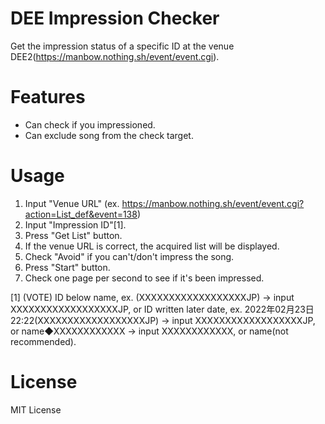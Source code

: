 # DEE Impression Checker

Get the impression status of a specific ID at the venue DEE2(https://manbow.nothing.sh/event/event.cgi).

# Features

- Can check if you impressioned.
- Can exclude song from the check target. 

# Usage

1. Input "Venue URL" (ex. https://manbow.nothing.sh/event/event.cgi?action=List_def&event=138)
1. Input "Impression ID"[1].
1. Press "Get List" button.
1. If the venue URL is correct, the acquired list will be displayed. 
1. Check "Avoid" if you can't/don't impress the song.
1. Press "Start" button.
1. Check one page per second to see if it's been impressed.

[1] (VOTE) ID below name, ex. (XXXXXXXXXXXXXXXXXXJP) -> input XXXXXXXXXXXXXXXXXXJP, 
or ID written later date, ex. 2022年02月23日22:22(XXXXXXXXXXXXXXXXXXJP) -> input XXXXXXXXXXXXXXXXXXJP,
or name◆XXXXXXXXXXXX -> input XXXXXXXXXXXX,
or name(not recommended).

# License

MIT License
